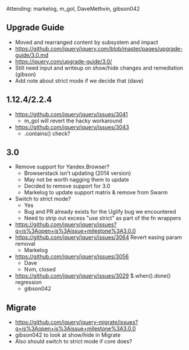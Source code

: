 Attending: markelog, m_gol, DaveMethvin, gibson042

## Upgrade Guide
* Moved and rearranged content by subsystem and impact
* https://github.com/jquery/jquery.com/blob/master/pages/upgrade-guide/3.0.md
* https://jquery.com/upgrade-guide/3.0/ 
* Still need input and writeup on show/hide changes and remediation (gibson)
* Add note about strict mode if we decide that (dave)

## 1.12.4/2.2.4
* https://github.com/jquery/jquery/issues/3041 
  - m_gol will revert the hacky workaround
* https://github.com/jquery/jquery/issues/3043
  - .contains() check?

## 3.0
* Remove support for Yandex.Browser?
  - Browserstack isn't updating (2014 version)
  - May not be worth nagging them to update
  - Decided to remove support for 3.0
  - Markelog to update support matrix & remove from Swarm
* Switch to strict mode?
  - Yes
  - Bug and PR already exists for the Uglify bug we encountered
  - Need to strip out excess "use strict" as part of the fn wrappers
* https://github.com/jquery/jquery/issues?q=is%3Aopen+is%3Aissue+milestone%3A3.0.0 
* https://github.com/jquery/jquery/issues/3064 Revert easing param removal
  - Markelog
* https://github.com/jquery/jquery/issues/3056
  - Dave
  - Nvm, closed
* https://github.com/jquery/jquery/issues/3029 $.when().done() regression
  - gibson042

## Migrate
* https://github.com/jquery/jquery-migrate/issues?q=is%3Aopen+is%3Aissue+milestone%3A3.0.0 
* gibson042 to look at show/hide in Migrate
* Also should switch to strict mode if core does?
